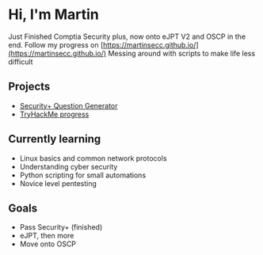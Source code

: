 # Hi, I'm Martin

Just Finished Comptia Security plus, now onto eJPT V2 and OSCP in the end. 
Follow my progress on [https://martinsecc.github.io/](https://martinsecc.github.io/)
Messing around with scripts to make life less difficult

## Projects
- [Security+ Question Generator](https://github.com/Martinsecc/comptia-question-gen)
- [TryHackMe progress](https://tryhackme.com/p/Martinsecc)

## Currently learning
- Linux basics and common network protocols  
- Understanding cyber security
- Python scripting for small automations
- Novice level pentesting

## Goals
- Pass Security+  (finished)
- eJPT, then more
- Move onto OSCP
